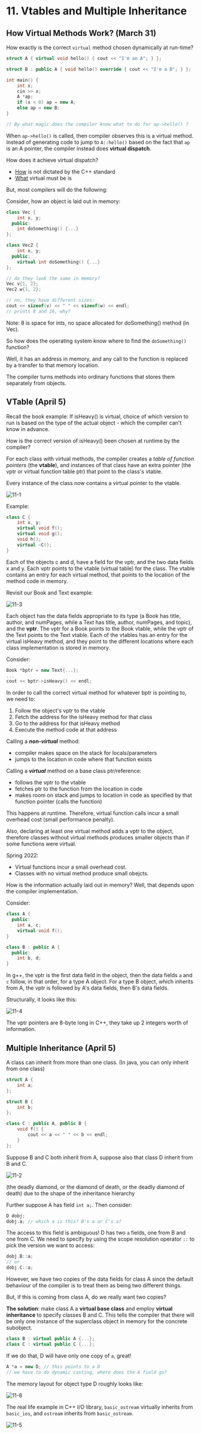 # 11. Vtables and Multiple Inheritance



## How Virtual Methods Work? (March 31)

How exactly is the correct `virtual` method chosen dynamically at run-time?

```cpp
struct A { virtual void hello() { cout << "I'm an A"; } };

struct B : public A { void hello() override { cout << "I'm a B"; } };

int main() {
    int x;
    cin >> x;
    A *ap;
    if (x < 0) ap = new A;
    else ap = new B;
}

// By what magic does the compiler know what to do for ap->hello() ?
```



When `ap->hello()` is called, then compiler observes this is a virtual method. Instead of generating code to jump to `A::hello()` based on the fact that `ap` is an A pointer, the compiler instead does **virtual dispatch**.

How does it achieve virtual dispatch? 

- <u>How</u> is not dictated  by the C++ standard
- <u>What</u> virtual must be is

But, most compilers will do the following:

Consider, how an object is laid out in memory:

```cpp
class Vec {
	int x, y;
  public:
    int doSomething() {...}
};

class Vec2 {
    int x, y;
  public:
    virtual int doSomething() {...}
};

// do they look the same in memory?
Vec v{1, 2};
Vec2 w{1, 2};

// no, they have different sizes:
cout << sizeof(v) << " " << sizeof(w) << endl;
// prints 8 and 16, why?
```

Note: 8 is space for ints, no space allocated for doSomething() method (in Vec).



So how does the operating system know where to find the `doSomething()` function? 

Well, it has an address in memory, and any call to the function is replaced by a transfer to that memory location.

The compiler turns methods into ordinary functions that stores them separately from objects.



## VTable (April 5)

Recall the book example: If isHeavy() is virtual, choice of which version to run is based on the type of the actual object - which the compiler can't know in advance.

How is the correct version of isHeavy() been chosen at runtime by the compiler?

For each class with virtual methods, the compiler creates a *table of function pointers* (the **vtable**), and instances of that class have an extra pointer (the vptr or virtual function table ptr) that point to the class's vtable.

Every instance of the class now contains a virtual pointer to the vtable.



![11-1](https://github.com/kila097/CS246_Notes/blob/main/images/11-1.png)

Example:

```cpp
class C {
    int x, y;
    virtual void f();
    virtual void g();
    void h();
    virtual ~C();
}
```

Each of the objects c and d, have a field for the vptr, and the two data fields x and y. Each vptr points to the vtable (virtual table) for the class. The vtable contains an entry for each virtual method, that points to the location of the method code in memory.

 

Revisit our Book and Text example:

![11-3](https://github.com/kila097/CS246_Notes/blob/main/images/11-3.png)

Each object has the data fields appropriate to its type (a Book has title, author, and numPages, while a Text has title, author, numPages, and topic), and the **vptr**. The vptr for a Book points to the Book vtable, while the vptr of the Text points to the Text vtable. Each of the vtables has an entry for the virtual isHeavy method, and they point to the different locations where each class implementation is stored in memory.

Consider:

```cpp
Book *bptr = new Text{...};
...
cout << bptr->isHeavy() << endl;
```

In order to call the correct virtual method for whatever bptr is pointing to, we need to:

1. Follow the object's vptr to the vtable
2. Fetch the address for the isHeavy method for that class
3. Go to the address for that isHeavy method
4. Execute the method code at that address





Calling a ***non-virtual*** method:

- compiler makes space on the stack for locals/parameters
- jumps to the location in code where that function exists

Calling a ***virtual*** method on a base class ptr/reference:

- follows the vptr to the vtable
- fetches ptr to the function from the location in code
- makes room on stack and jumps to location in code as specified by that function pointer (calls the function)

This happens at runtime. Therefore, virtual function calls incur a small overhead cost (small performance penalty).

Also, declaring at least one virtual method adds a vptr to the object, therefore classes without virtual methods produces smaller objects than if some functions were virtual.

Spring 2022:
- Virtual functions incur a small overhead cost.
- Classes with no virtual method produce small obejcts.

How is the information actually laid out in memory? Well, that depends upon the compiler implementation.

Consider:

```cpp
class A {
  public:
    int a, c;
    virtual void f();
}

class B : public A {
  public:
    int b, d;
}
```

In g++, the vptr is the first data field in the object, then the data fields `a` and `c` follow, in that order, for a type A object. For a type B object, which inherits from A, the vptr is followed by A's data fields, then B's data fields.

Structurally, it looks like this:

![11-4](https://github.com/kila097/CS246_Notes/blob/main/images/11-4.png)

The vptr pointers are 8-byte long in C++, they take up 2 integers worth of information.





## Multiple Inheritance (April 5)

A class can inherit from more than one class. (In java, you can only inherit from one class)



```cpp
struct A {
    int a;
};

struct B {
    int b;
};

class C : public A, public B {
    void f() {
        cout << a << " " << b << endl;
    }
};
```







Suppose B and C both inherit from A, suppose also that class D inherit from B and C.

![11-2](https://github.com/kila097/CS246_Notes/blob/main/images/11-2.png)

(the deadly diamond, or the diamond of death, or the deadly diamond of death) due to the shape of the inheritance hierarchy

Further suppose A has field `int a;`. Then consider:

```cpp
D dobj;
dobj.a; // which a is this? B's a or C's a?
```

The access to this field is ambiguous! D has two `a` fields, one from B and one from C. We need to specify by using the scope resolution operator `::` to pick the version we want to access:

```cpp
dobj.B::a;
// or
dobj.C::a;
```

However, we have two copies of the data fields for class A since the default behaviour of the compiler is to treat them as being two different things.

But, if this is coming from class A, do we really want two copies?

**The solution**: make class A a **virtual base class** and employ **virtual inheritance** to specify classes B and C. This tells the compiler that there will be only one instance of the superclass object in memory for the concrete subobject.

```cpp
class B : virtual public A {...};
class C : virtual public C {...};
```

If we do that, D will have only one copy of `a`, great!

```cpp
A *a = new D; // this points to a D
// we have to do dynamic casting, where does the A field go?
```



The memory layout for object type D roughly looks like:

![11-6](https://github.com/kila097/CS246_Notes/blob/main/images/11-6.png)





The real life example in C++ I/O library, `basic_ostream` virtually inherits from `basic_ios`, and `ostream` inherits from `basic_ostream`.

![11-5](https://github.com/kila097/CS246_Notes/blob/main/images/11-5.png)
